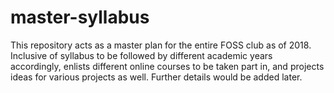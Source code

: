 # master-syllabus
This repository acts as a master plan for the entire FOSS club as of 2018. Inclusive of syllabus to be followed by different academic years accordingly, enlists different online courses to be taken part in, and projects ideas for various projects as well. Further details would be added later. 
